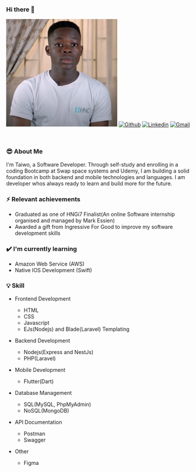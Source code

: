 ### Hi there 👋 
<img src="https://raw.githubusercontent.com/jboy457/jboy457/6dcbfecfc590b1b95c70bab9de6d773aa7cd5707/Screenshot%202020-12-10%20at%2019.20.29.png" width=300 alt="My Profile Header Image" /> [![Github](https://img.shields.io/badge/-Github-000?style=flat&logo=Github&logoColor=white)](https://github.com/jboy457)
[![Linkedin](https://img.shields.io/badge/-LinkedIn-blue?style=flat&logo=Linkedin&logoColor=white)](https://www.linkedin.com/in/adejare-taiwo-360956197/)
[![Gmail](https://img.shields.io/badge/-Gmail-c14438?style=flat&logo=Gmail&logoColor=white)](mailto:adejareemma@gmail.com)

<br>

### 😎 About Me
I'm Taiwo, a Software Developer. Through self-study and enrolling in a coding Bootcamp at Swap space systems and Udemy, I am building a solid foundation in both backend and mobile technologies and languages. I am developer whos always ready to learn and build more for the future.

### ⚡ Relevant achievements
- Graduated as one of HNGi7 Finalist(An online Software internship organised and managed by Mark Essien)
- Awarded a gift from Ingressive For Good to improve my software development skills 

### ✔️ I'm currently learning
- Amazon Web Service (AWS)
- Native IOS Development (Swift)

### 💡 Skill
- Frontend Development 
  - HTML
  - CSS
  - Javascript
  - EJs(Nodejs) and Blade(Laravel) Templating

- Backend Development 
  - Nodejs(Express and NestJs)
  - PHP(Laravel)
  
- Mobile Development
  - Flutter(Dart)
  
- Database Management
  - SQL(MySQL, PhpMyAdmin)
  - NoSQL(MongoDB)
  
- API Documentation
  - Postman
  - Swagger
  
- Other
  - Figma 

